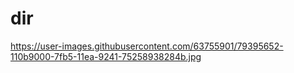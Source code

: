 # dir
https://user-images.githubusercontent.com/63755901/79395652-110b9000-7fb5-11ea-9241-75258938284b.jpg
